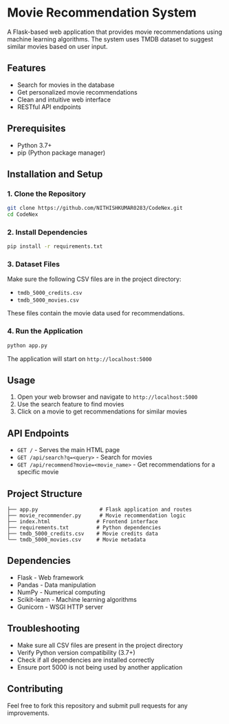 # Movie Recommendation System

A Flask-based web application that provides movie recommendations using machine learning algorithms. The system uses TMDB dataset to suggest similar movies based on user input.

## Features

- Search for movies in the database
- Get personalized movie recommendations
- Clean and intuitive web interface
- RESTful API endpoints

## Prerequisites

- Python 3.7+
- pip (Python package manager)

## Installation and Setup

### 1. Clone the Repository

```bash
git clone https://github.com/NITHISHKUMAR0283/CodeNex.git
cd CodeNex
```

### 2. Install Dependencies

```bash
pip install -r requirements.txt
```

### 3. Dataset Files

Make sure the following CSV files are in the project directory:
- `tmdb_5000_credits.csv`
- `tmdb_5000_movies.csv`

These files contain the movie data used for recommendations.

### 4. Run the Application

```bash
python app.py
```

The application will start on `http://localhost:5000`

## Usage

1. Open your web browser and navigate to `http://localhost:5000`
2. Use the search feature to find movies
3. Click on a movie to get recommendations for similar movies

## API Endpoints

- `GET /` - Serves the main HTML page
- `GET /api/search?q=<query>` - Search for movies
- `GET /api/recommend?movie=<movie_name>` - Get recommendations for a specific movie

## Project Structure

```
├── app.py                    # Flask application and routes
├── movie_recommender.py      # Movie recommendation logic
├── index.html               # Frontend interface
├── requirements.txt         # Python dependencies
├── tmdb_5000_credits.csv    # Movie credits data
└── tmdb_5000_movies.csv     # Movie metadata
```

## Dependencies

- Flask - Web framework
- Pandas - Data manipulation
- NumPy - Numerical computing
- Scikit-learn - Machine learning algorithms
- Gunicorn - WSGI HTTP server

## Troubleshooting

- Make sure all CSV files are present in the project directory
- Verify Python version compatibility (3.7+)
- Check if all dependencies are installed correctly
- Ensure port 5000 is not being used by another application

## Contributing

Feel free to fork this repository and submit pull requests for any improvements.